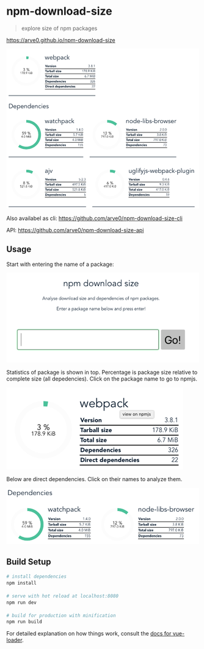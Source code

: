 # npm-download-size

> explore size of npm packages

https://arve0.github.io/npm-download-size

![download size of webpack](webpack.png)

Also availabel as cli: https://github.com/arve0/npm-download-size-cli

API: https://github.com/arve0/npm-download-size-api


## Usage

Start with entering the name of a package:

![enter name of package](start.png)

Statistics of package is shown in top. Percentage is package size relative to complete size (all depedencies). Click on the package name to go to npmjs.

![package stats](package.png)

Below are direct dependencies. Click on their names to analyze them.

![dependencies stats](deps.png)

## Build Setup

``` bash
# install dependencies
npm install

# serve with hot reload at localhost:8080
npm run dev

# build for production with minification
npm run build
```

For detailed explanation on how things work, consult the [docs for vue-loader](http://vuejs.github.io/vue-loader).

